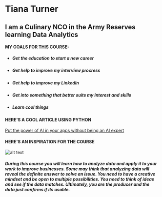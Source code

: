 # Tiana Turner
## I am a Culinary NCO in the Army Reserves learning Data Analytics

#### MY GOALS FOR THIS COURSE:
- ##### Get the education to start a new career
- ##### Get help to improve my interview procress
- ##### Get help to improve my LinkedIn
- ##### Get into something that better suits my interest and skills
- ##### Learn cool things

#### HERE'S A COOL ARTICLE USING PYTHON
[Put the power of AI in your apps without being an AI expert](https://developer.ibm.com/articles/awb-power-of-ai-caikit-huggingface/)

#### HERE'S AN INSPIRATION FOR THE COURSE
![alt text](https://quotefancy.com/media/wallpaper/3840x2160/584282-Edward-De-Bono-Quote-The-analysis-of-data-will-not-by-itself.jpg)
##### During this course you will learn how to analyze data and apply it to your work to improve businesses. Some may think that analyzing data will reveal the definite answer to solve an issue. You need to have a creative mindset and be open to multiple possibilities. You need to think of ideas and see if the data matches. Ultimately, you are the producer and the data just confirms if its usable.
